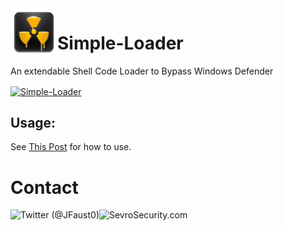 <a href ="https://sevrosecurity.com">
  <img src="Simple-Loader/atomic.png"
    title="Simple-Loader" align="left" height=75 length=75 />
    </a>

# Simple-Loader
An extendable Shell Code Loader to Bypass Windows Defender

<a href ="https://sevrosecurity.com">
  <img src="https://i.imgur.com/EcrAEeg.gif"
    title="Simple-Loader" align="center" />
    </a>

## Usage:
See [This Post](https://sevrosecurity.com/2019/05/25/bypass-windows-defender-with-a-simple-shell-loader/) for how to use.

# Contact
<a href ="https://twitter.com/JFaust0">
  <img src="https://cdn.icon-icons.com/icons2/800/PNG/512/_twitter_icon-icons.com_65787.png"
    title="Twitter (@JFaust0)" align="left" height=50 length=50 />
    </a>

<a href ="https://sevrosecurity.com">
	<img src="https://vignette.wikia.nocookie.net/red-rising/images/f/fe/House-mars.png"
    	title="SevroSecurity.com" align="left" height=50 length=50 />
    </a>


